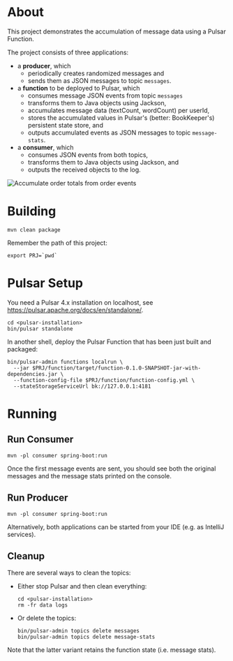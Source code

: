 # About
This project demonstrates the accumulation of message data using a Pulsar Function.

The project consists of three applications:
* a **producer**, which
    * periodically creates randomized messages and
    * sends them as JSON messages to topic `messages`.
* a **function** to be deployed to Pulsar, which
    * consumes message JSON events from topic `messages`
    * transforms them to Java objects using Jackson,
    * accumulates message data (textCount, wordCount) per userId,
    * stores the accumulated values in Pulsar's (better: BookKeeper's) persistent state store, and
    * outputs accumulated events as JSON messages to topic `message-stats`.
* a **consumer**, which
    * consumes JSON events from both topics,
    * transforms them to Java objects using Jackson, and
    * outputs the received objects to the log.

![Accumulate order totals from order events](pulsar-functions.png)

# Building
```shell
mvn clean package
```
Remember the path of this project:
```shell
export PRJ=`pwd`
```

# Pulsar Setup
You need a Pulsar 4.x installation on localhost, see https://pulsar.apache.org/docs/en/standalone/.

```shell
cd <pulsar-installation>
bin/pulsar standalone
```
In another shell, deploy the Pulsar Function that has been just built and packaged:
```shell
bin/pulsar-admin functions localrun \
  --jar $PRJ/function/target/function-0.1.0-SNAPSHOT-jar-with-dependencies.jar \
  --function-config-file $PRJ/function/function-config.yml \
  --stateStorageServiceUrl bk://127.0.0.1:4181
```

# Running
## Run Consumer
```shell
mvn -pl consumer spring-boot:run
```
Once the first message events are sent, you should see both the original messages and the message stats printed on the console.

## Run Producer
```shell
mvn -pl consumer spring-boot:run
```
Alternatively, both applications can be started from your IDE (e.g. as IntelliJ services).

## Cleanup
There are several ways to clean the topics:
* Either stop Pulsar and then clean everything:
  ```shell
  cd <pulsar-installation>
  rm -fr data logs
  ```
* Or delete the topics:
  ```shell
  bin/pulsar-admin topics delete messages
  bin/pulsar-admin topics delete message-stats
  ```
Note that the latter variant retains the function state (i.e. message stats). 